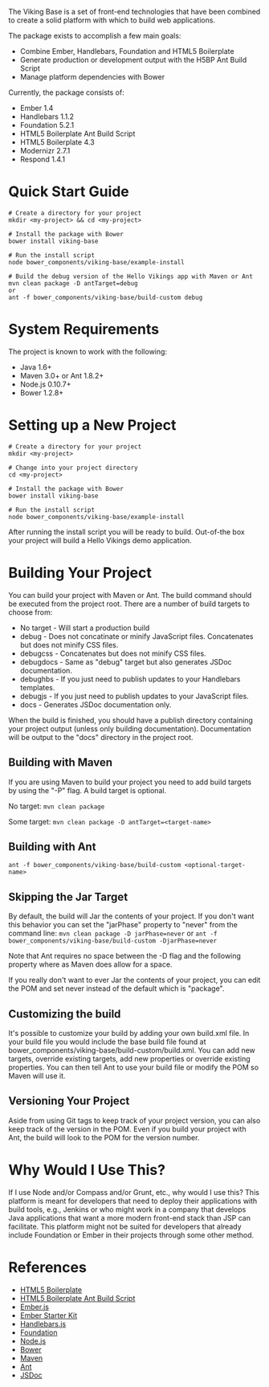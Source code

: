 The Viking Base is a set of front-end technologies that have been combined to create a solid platform with which to build web applications.

The package exists to accomplish a few main goals:

* Combine Ember, Handlebars, Foundation and HTML5 Boilerplate
* Generate production or development output with the H5BP Ant Build Script
* Manage platform dependencies with Bower

Currently, the package consists of:

* Ember 1.4
* Handlebars 1.1.2
* Foundation 5.2.1
* HTML5 Boilerplate Ant Build Script
* HTML5 Boilerplate 4.3
* Modernizr 2.7.1
* Respond 1.4.1

# Quick Start Guide

```
# Create a directory for your project
mkdir <my-project> && cd <my-project>

# Install the package with Bower
bower install viking-base

# Run the install script
node bower_components/viking-base/example-install

# Build the debug version of the Hello Vikings app with Maven or Ant
mvn clean package -D antTarget=debug
or
ant -f bower_components/viking-base/build-custom debug
```

# System Requirements
The project is known to work with the following:

* Java 1.6+
* Maven 3.0+ or Ant 1.8.2+
* Node.js 0.10.7+
* Bower 1.2.8+

# Setting up a New Project

```
# Create a directory for your project
mkdir <my-project>

# Change into your project directory
cd <my-project>

# Install the package with Bower
bower install viking-base

# Run the install script
node bower_components/viking-base/example-install
```

After running the install script you will be ready to build. Out-of-the box your project will build a Hello Vikings demo application.

# Building Your Project
You can build your project with Maven or Ant. The build command should be executed from the project root. There are a number of build targets to choose from:

* No target - Will start a production build
* debug - Does not concatinate or minify JavaScript files. Concatenates but does not minify CSS files.
* debugcss - Concatenates but does not minify CSS files.
* debugdocs - Same as "debug" target but also generates JSDoc documentation.
* debughbs - If you just need to publish updates to your Handlebars templates.
* debugjs - If you just need to publish updates to your JavaScript files.
* docs - Generates JSDoc documentation only.

When the build is finished, you should have a publish directory containing your project output (unless only building documentation). Documentation will be output to the "docs" directory in the project root.

## Building with Maven
If you are using Maven to build your project you need to add build targets by using the "-P" flag. A build target is optional.

No target:
`mvn clean package`

Some target:
`mvn clean package -D antTarget=<target-name>`

## Building with Ant
`ant -f bower_components/viking-base/build-custom <optional-target-name>`

## Skipping the Jar Target
By default, the build will Jar the contents of your project. If you don't want this behavior you can set the "jarPhase" property to "never" from the command line:
`mvn clean package -D jarPhase=never`
or
`ant -f bower_components/viking-base/build-custom -DjarPhase=never`

Note that Ant requires no space between the -D flag and the following property where as Maven does allow for a space.

If you really don't want to ever Jar the contents of your project, you can edit the POM and set <jarPhase>never</jarPhase> instead of the default which is "package".

## Customizing the build
It's possible to customize your build by adding your own build.xml file. In your build file you would include the base build file found at bower_components/viking-base/build-custom/build.xml. You can add new targets, override existing targets, add new properties or override existing properties. You can then tell Ant to use your build file or modify the POM so Maven will use it.

## Versioning Your Project
Aside from using Git tags to keep track of your project version, you can also keep track of the version in the POM. Even if you build your project with Ant, the build will look to the POM for the version number.

# Why Would I Use This?
If I use Node and/or Compass and/or Grunt, etc., why would I use this? This platform is meant for developers that need to deploy their applications with build tools, e.g., Jenkins or who might work in a company that develops Java applications that want a more modern front-end stack than JSP can facilitate. This platform might not be suited for developers that already include Foundation or Ember in their projects through some other method.

# References
* [HTML5 Boilerplate](http://html5boilerplate.com/)
* [HTML5 Boilerplate Ant Build Script](https://github.com/h5bp/ant-build-script)
* [Ember.js](http://emberjs.com/)
* [Ember Starter Kit](https://github.com/emberjs/starter-kit)
* [Handlebars.js](http://handlebarsjs.com/)
* [Foundation](http://foundation.zurb.com/)
* [Node.js](http://nodejs.org/)
* [Bower](http://bower.io/)
* [Maven](http://maven.apache.org/)
* [Ant](http://ant.apache.org/)
* [JSDoc](http://usejsdoc.org/)